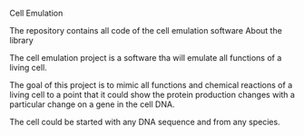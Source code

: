 Cell Emulation

The repository contains all code of the cell emulation software
About the library

The cell emulation project is a software tha will emulate all functions of a living cell.

The goal of this project is to mimic all functions and chemical reactions of a living cell to a point that it could show the protein production changes with a particular change on a gene in the cell DNA.

The cell could be started with any DNA sequence and from any species.

